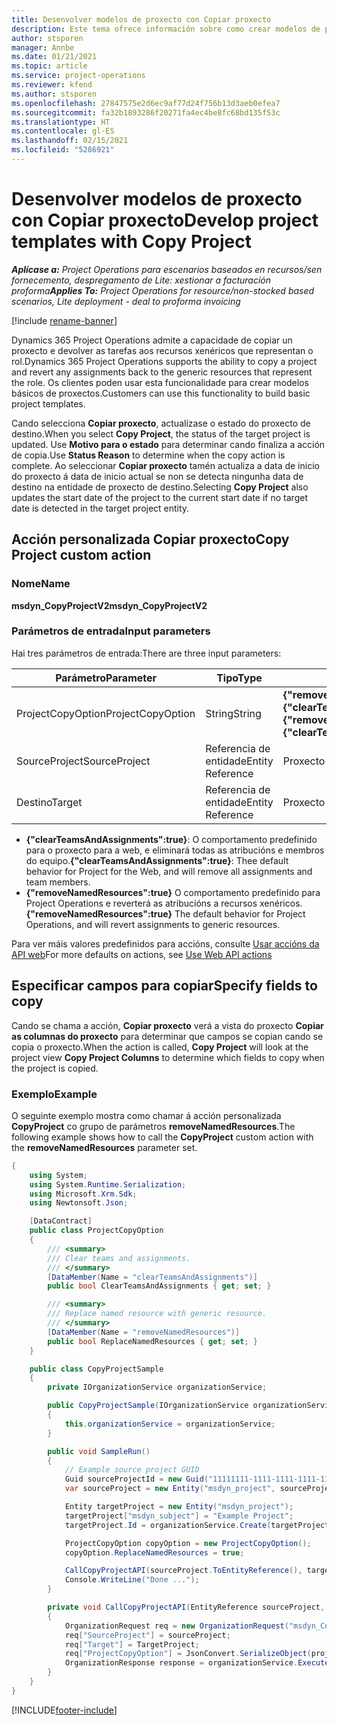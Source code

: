 ```yaml
---
title: Desenvolver modelos de proxecto con Copiar proxecto
description: Este tema ofrece información sobre como crear modelos de proxecto usando a acción personalizada Copiar proxecto.
author: stsporen
manager: Annbe
ms.date: 01/21/2021
ms.topic: article
ms.service: project-operations
ms.reviewer: kfend
ms.author: stsporen
ms.openlocfilehash: 27847575e2d6ec9af77d24f756b13d3aeb0efea7
ms.sourcegitcommit: fa32b1893286f20271fa4ec4be8fc68bd135f53c
ms.translationtype: HT
ms.contentlocale: gl-ES
ms.lasthandoff: 02/15/2021
ms.locfileid: "5286921"
---
```

# <a name="develop-project-templates-with-copy-project"></a><span data-ttu-id="dde34-103">Desenvolver modelos de proxecto con Copiar proxecto</span><span class="sxs-lookup"><span data-stu-id="dde34-103">Develop project templates with Copy Project</span></span>

<span data-ttu-id="dde34-104">_**Aplícase a:** Project Operations para escenarios baseados en recursos/sen fornecemento, despregamento de Lite: xestionar a facturación proforma_</span><span class="sxs-lookup"><span data-stu-id="dde34-104">_**Applies To:** Project Operations for resource/non-stocked based scenarios, Lite deployment - deal to proforma invoicing_</span></span>

[!include [rename-banner](~/includes/cc-data-platform-banner.md)]

<span data-ttu-id="dde34-105">Dynamics 365 Project Operations admite a capacidade de copiar un proxecto e devolver as tarefas aos recursos xenéricos que representan o rol.</span><span class="sxs-lookup"><span data-stu-id="dde34-105">Dynamics 365 Project Operations supports the ability to copy a project and revert any assignments back to the generic resources that represent the role.</span></span> <span data-ttu-id="dde34-106">Os clientes poden usar esta funcionalidade para crear modelos básicos de proxectos.</span><span class="sxs-lookup"><span data-stu-id="dde34-106">Customers can use this functionality to build basic project templates.</span></span>

<span data-ttu-id="dde34-107">Cando selecciona **Copiar proxecto**, actualízase o estado do proxecto de destino.</span><span class="sxs-lookup"><span data-stu-id="dde34-107">When you select **Copy Project**, the status of the target project is updated.</span></span> <span data-ttu-id="dde34-108">Use **Motivo para o estado** para determinar cando finaliza a acción de copia.</span><span class="sxs-lookup"><span data-stu-id="dde34-108">Use **Status Reason** to determine when the copy action is complete.</span></span> <span data-ttu-id="dde34-109">Ao seleccionar **Copiar proxecto** tamén actualiza a data de inicio do proxecto á data de inicio actual se non se detecta ningunha data de destino na entidade de proxecto de destino.</span><span class="sxs-lookup"><span data-stu-id="dde34-109">Selecting **Copy Project** also updates the start date of the project to the current start date if no target date is detected in the target project entity.</span></span>

## <a name="copy-project-custom-action"></a><span data-ttu-id="dde34-110">Acción personalizada Copiar proxecto</span><span class="sxs-lookup"><span data-stu-id="dde34-110">Copy Project custom action</span></span> 

### <a name="name"></a><span data-ttu-id="dde34-111">Nome</span><span class="sxs-lookup"><span data-stu-id="dde34-111">Name</span></span> 

<span data-ttu-id="dde34-112">**msdyn_CopyProjectV2**</span><span class="sxs-lookup"><span data-stu-id="dde34-112">**msdyn_CopyProjectV2**</span></span>

### <a name="input-parameters"></a><span data-ttu-id="dde34-113">Parámetros de entrada</span><span class="sxs-lookup"><span data-stu-id="dde34-113">Input parameters</span></span>
<span data-ttu-id="dde34-114">Hai tres parámetros de entrada:</span><span class="sxs-lookup"><span data-stu-id="dde34-114">There are three input parameters:</span></span>

| <span data-ttu-id="dde34-115">Parámetro</span><span class="sxs-lookup"><span data-stu-id="dde34-115">Parameter</span></span>          | <span data-ttu-id="dde34-116">Tipo</span><span class="sxs-lookup"><span data-stu-id="dde34-116">Type</span></span>   | <span data-ttu-id="dde34-117">Valores</span><span class="sxs-lookup"><span data-stu-id="dde34-117">Values</span></span>                                                   | 
|--------------------|--------|----------------------------------------------------------|
| <span data-ttu-id="dde34-118">ProjectCopyOption</span><span class="sxs-lookup"><span data-stu-id="dde34-118">ProjectCopyOption</span></span>  | <span data-ttu-id="dde34-119">String</span><span class="sxs-lookup"><span data-stu-id="dde34-119">String</span></span> | <span data-ttu-id="dde34-120">**{"removeNamedResources":true}** ou **{"clearTeamsAndAssignments":true}**</span><span class="sxs-lookup"><span data-stu-id="dde34-120">**{"removeNamedResources":true}** or **{"clearTeamsAndAssignments":true}**</span></span> |
| <span data-ttu-id="dde34-121">SourceProject</span><span class="sxs-lookup"><span data-stu-id="dde34-121">SourceProject</span></span>      | <span data-ttu-id="dde34-122">Referencia de entidade</span><span class="sxs-lookup"><span data-stu-id="dde34-122">Entity Reference</span></span> | <span data-ttu-id="dde34-123">Proxecto de orixe</span><span class="sxs-lookup"><span data-stu-id="dde34-123">Source Project</span></span> |
| <span data-ttu-id="dde34-124">Destino</span><span class="sxs-lookup"><span data-stu-id="dde34-124">Target</span></span>             | <span data-ttu-id="dde34-125">Referencia de entidade</span><span class="sxs-lookup"><span data-stu-id="dde34-125">Entity Reference</span></span> | <span data-ttu-id="dde34-126">Proxecto de destino</span><span class="sxs-lookup"><span data-stu-id="dde34-126">Target Project</span></span> |


- <span data-ttu-id="dde34-127">**{"clearTeamsAndAssignments":true}**: O comportamento predefinido para o proxecto para a web, e eliminará todas as atribucións e membros do equipo.</span><span class="sxs-lookup"><span data-stu-id="dde34-127">**{"clearTeamsAndAssignments":true}**: Thee default behavior for Project for the Web, and will remove all assignments and team members.</span></span>
- <span data-ttu-id="dde34-128">**{"removeNamedResources":true}** O comportamento predefinido para Project Operations e reverterá as atribucións a recursos xenéricos.</span><span class="sxs-lookup"><span data-stu-id="dde34-128">**{"removeNamedResources":true}** The default behavior for Project Operations, and will revert assignments to generic resources.</span></span>

<span data-ttu-id="dde34-129">Para ver máis valores predefinidos para accións, consulte [Usar accións da API web](https://docs.microsoft.com/powerapps/developer/common-data-service/webapi/use-web-api-actions)</span><span class="sxs-lookup"><span data-stu-id="dde34-129">For more defaults on actions, see [Use Web API actions](https://docs.microsoft.com/powerapps/developer/common-data-service/webapi/use-web-api-actions)</span></span>

## <a name="specify-fields-to-copy"></a><span data-ttu-id="dde34-130">Especificar campos para copiar</span><span class="sxs-lookup"><span data-stu-id="dde34-130">Specify fields to copy</span></span> 
<span data-ttu-id="dde34-131">Cando se chama a acción, **Copiar proxecto** verá a vista do proxecto **Copiar as columnas do proxecto** para determinar que campos se copian cando se copia o proxecto.</span><span class="sxs-lookup"><span data-stu-id="dde34-131">When the action is called, **Copy Project** will look at the project view **Copy Project Columns** to determine which fields to copy when the project is copied.</span></span>


### <a name="example"></a><span data-ttu-id="dde34-132">Exemplo</span><span class="sxs-lookup"><span data-stu-id="dde34-132">Example</span></span>
<span data-ttu-id="dde34-133">O seguinte exemplo mostra como chamar á acción personalizada **CopyProject** co grupo de parámetros **removeNamedResources**.</span><span class="sxs-lookup"><span data-stu-id="dde34-133">The following example shows how to call the **CopyProject** custom action with the **removeNamedResources** parameter set.</span></span>
```C#
{
    using System;
    using System.Runtime.Serialization;
    using Microsoft.Xrm.Sdk;
    using Newtonsoft.Json;

    [DataContract]
    public class ProjectCopyOption
    {
        /// <summary>
        /// Clear teams and assignments.
        /// </summary>
        [DataMember(Name = "clearTeamsAndAssignments")]
        public bool ClearTeamsAndAssignments { get; set; }

        /// <summary>
        /// Replace named resource with generic resource.
        /// </summary>
        [DataMember(Name = "removeNamedResources")]
        public bool ReplaceNamedResources { get; set; }
    }

    public class CopyProjectSample
    {
        private IOrganizationService organizationService;

        public CopyProjectSample(IOrganizationService organizationService)
        {
            this.organizationService = organizationService;
        }

        public void SampleRun()
        {
            // Example source project GUID
            Guid sourceProjectId = new Guid("11111111-1111-1111-1111-111111111111");
            var sourceProject = new Entity("msdyn_project", sourceProjectId);

            Entity targetProject = new Entity("msdyn_project");
            targetProject["msdyn_subject"] = "Example Project";
            targetProject.Id = organizationService.Create(targetProject);

            ProjectCopyOption copyOption = new ProjectCopyOption();
            copyOption.ReplaceNamedResources = true;

            CallCopyProjectAPI(sourceProject.ToEntityReference(), targetProject.ToEntityReference(), copyOption);
            Console.WriteLine("Done ...");
        }

        private void CallCopyProjectAPI(EntityReference sourceProject, EntityReference TargetProject, ProjectCopyOption projectCopyOption)
        {
            OrganizationRequest req = new OrganizationRequest("msdyn_CopyProjectV2");
            req["SourceProject"] = sourceProject;
            req["Target"] = TargetProject;
            req["ProjectCopyOption"] = JsonConvert.SerializeObject(projectCopyOption);
            OrganizationResponse response = organizationService.Execute(req);
        }
    }
}
```


[!INCLUDE[footer-include](../includes/footer-banner.md)]